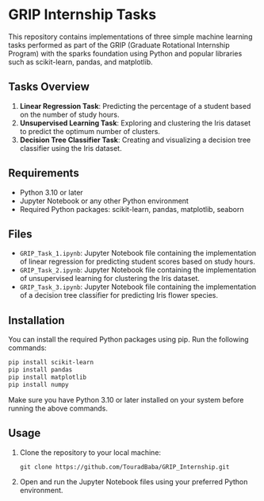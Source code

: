 # GRIP Internship Tasks

This repository contains implementations of three simple machine learning tasks performed as part of the GRIP (Graduate Rotational Internship Program) with the sparks foundation using Python and popular libraries such as scikit-learn, pandas, and matplotlib.

## Tasks Overview

1. **Linear Regression Task**: Predicting the percentage of a student based on the number of study hours.
2. **Unsupervised Learning Task**: Exploring and clustering the Iris dataset to predict the optimum number of clusters.
3. **Decision Tree Classifier Task**: Creating and visualizing a decision tree classifier using the Iris dataset.

## Requirements

- Python 3.10 or later
- Jupyter Notebook or any other Python environment
- Required Python packages: scikit-learn, pandas, matplotlib, seaborn

## Files

- `GRIP_Task_1.ipynb`: Jupyter Notebook file containing the implementation of linear regression for predicting student scores based on study hours.
- `GRIP_Task_2.ipynb`: Jupyter Notebook file containing the implementation of unsupervised learning for clustering the Iris dataset.
- `GRIP_Task_3.ipynb`: Jupyter Notebook file containing the implementation of a decision tree classifier for predicting Iris flower species.


## Installation

You can install the required Python packages using pip. Run the following commands:

```bash
pip install scikit-learn
pip install pandas
pip install matplotlib
pip install numpy
```

Make sure you have Python 3.10 or later installed on your system before running the above commands.

## Usage

1. Clone the repository to your local machine:

   ```
   git clone https://github.com/TouradBaba/GRIP_Internship.git
   ```

2. Open and run the Jupyter Notebook files using your preferred Python environment.
